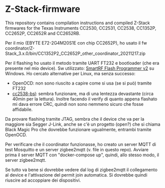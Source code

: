# Z-Stack-firmware
This repository contains compilation instructions and compiled Z-Stack firmwares for the Texas Instruments CC2530, CC2531, CC2538, CC1352P, CC2652P, CC2652R and CC2652RB.

Per il mio (EBYTE E72-2G4M20S1E con chip CC2652P), ho usato il fw coordinator/Z-Stack_3.x.0/bin/CC1352P2_CC2652P_other_coordinator_20211217.zip

Per il flashing ho usato il metodo tramite UART FT232 e bootloader (che era presente nel mio device).
Sw utilizzato: [SmartRF Flash Programmer v2](https://www.ti.com/tool/FLASH-PROGRAMMER) su Windows.
Ho cercato alternative per Linux, ma senza successo:
- OpenOCD: non sono riuscito a capire come si usa (se si può) tramite FT232
- [cc2538-bsl](https://github.com/JelmerT/cc2538-bsl): sembra funzionare, ma di una lentezza devastante (circa 40min per la lettura). Inoltre facendo il verify di quanto appena flashato mi dava errore CRC, quindi non sono nemmeno sicuro che fosse affidabile.

Da provare flashing tramite JTAG, sembra che il device che va per la maggiore sia Segger J-Link, anche se c'è un progetto (open?) che si chiama Black Magic Pro che dovrebbe funzionare ugualmente, entrambi tramite OpenOCD.

Per verificare che il coordinator funzionasse, ho creato un server MQTT di test Mosquitto e un server zigbee2mqtt (v. file in questo repo).
Avviare prima il server MQTT con "docker-compose up", quindi, allo stesso modo, il server zigbee2mqtt.

Se tutto va bene si dovrebbe vedere dal log di zigbee2mqtt il collegamento al device e l'attivazione del permit join automatica.
Si dovrebbe quindi riuscire ad accoppiare dei dispositivi.
